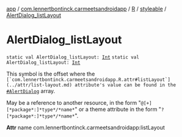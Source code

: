 [app](../../../index.md) / [com.lennertbontinck.carmeetsandroidapp](../../index.md) / [R](../index.md) / [styleable](index.md) / [AlertDialog_listLayout](./-alert-dialog_list-layout.md)

# AlertDialog_listLayout

`static val AlertDialog_listLayout: `[`Int`](https://kotlinlang.org/api/latest/jvm/stdlib/kotlin/-int/index.html)
`static val AlertDialog_listLayout: `[`Int`](https://kotlinlang.org/api/latest/jvm/stdlib/kotlin/-int/index.html)

This symbol is the offset where the ``[`com.lennertbontinck.carmeetsandroidapp.R.attr#listLayout`](../attr/list-layout.md) attribute's value can be found in the ``[`#AlertDialog`](-alert-dialog.md) array.

May be a reference to another resource, in the form "`@[+][*package*:]*type*/*name*`" or a theme attribute in the form "`?[*package*:]*type*/*name*`".

**Attr**
name com.lennertbontinck.carmeetsandroidapp:listLayout

